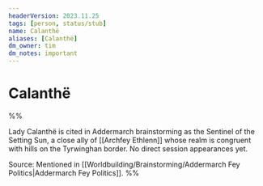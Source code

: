 ```yaml
---
headerVersion: 2023.11.25
tags: [person, status/stub]
name: Calanthë
aliases: [Calanthë]
dm_owner: tim
dm_notes: important
---
```

# Calanthë


%% 

Lady Calanthë is cited in Addermarch brainstorming as the Sentinel of the Setting Sun, a close ally of [[Archfey Ethlenn]] whose realm is congruent with hills on the Tyrwinghan border. No direct session appearances yet.

Source: Mentioned in [[Worldbuilding/Brainstorming/Addermarch Fey Politics|Addermarch Fey Politics]]. %%
